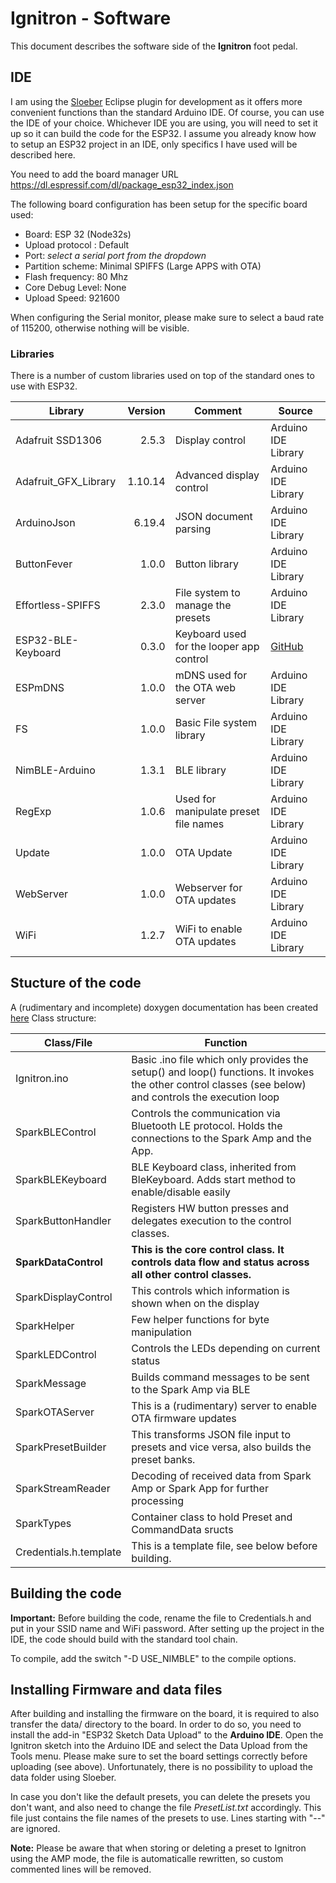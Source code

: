 # Ignitron - Software
This document describes the software side of the **Ignitron** foot pedal.

## IDE
I am using the [Sloeber](https://eclipse.baeyens.it) Eclipse plugin for development as it offers more convenient functions than the standard Arduino IDE. Of course, you can use the IDE of your choice.
Whichever IDE you are using, you will need to set it up so it can build the code for the ESP32.
I assume you already know how to setup an ESP32 project in an IDE, only specifics I have used will be described here.

You need to add the board manager URL https://dl.espressif.com/dl/package_esp32_index.json

The following board configuration has been setup for the specific board used:
- Board: ESP 32 (Node32s)
- Upload protocol : Default
- Port: *select a serial port from the dropdown*
- Partition scheme: Minimal SPIFFS (Large APPS with OTA)
- Flash frequency: 80 Mhz
- Core Debug Level: None
- Upload Speed: 921600

When configuring the Serial monitor, please make sure to select a baud rate of 115200, otherwise nothing will be visible.

### Libraries
There is a number of custom libraries used on top of the standard ones to use with ESP32. 

|Library|Version|Comment| Source
|---|---:|---|---|
| Adafruit SSD1306 | 2.5.3 | Display control | Arduino IDE Library |
| Adafruit_GFX_Library | 1.10.14 | Advanced display control | Arduino IDE Library |
| ArduinoJson | 6.19.4 | JSON document parsing | Arduino IDE Library |
| ButtonFever | 1.0.0 | Button library | Arduino IDE Library |
| Effortless-SPIFFS | 2.3.0 | File system to manage the presets | Arduino IDE Library |
| ESP32-BLE-Keyboard | 0.3.0 | Keyboard used for the looper app control | [GitHub](https://github.com/T-vK/ESP32-BLE-Keyboard) |
| ESPmDNS | 1.0.0| mDNS used for the OTA web server | Arduino IDE Library |
| FS | 1.0.0 | Basic File system library| Arduino IDE Library |
| NimBLE-Arduino  | 1.3.1 | BLE library | Arduino IDE Library |
| RegExp  | 1.0.6 | Used for manipulate preset file names | Arduino IDE Library |
| Update | 1.0.0 | OTA Update | Arduino IDE Library |
| WebServer | 1.0.0 | Webserver for OTA updates | Arduino IDE Library |
| WiFi | 1.2.7 | WiFi to enable OTA updates | Arduino IDE Library |

## Stucture of the code
A (rudimentary and incomplete) doxygen documentation has been created [here](https://github.com/stangreg/Ignitron/blob/main/doxygen/html/index.html)
Class structure:

| Class/File | Function |
|---|---|
| Ignitron.ino | Basic .ino file which only provides the setup() and loop() functions. It invokes the other control classes (see below) and controls the execution loop |
| SparkBLEControl | Controls the communication via Bluetooth LE protocol. Holds the connections to the Spark Amp and the App. |
| SparkBLEKeyboard | BLE Keyboard class, inherited from BleKeyboard. Adds start method to enable/disable easily |
| SparkButtonHandler | Registers HW button presses and delegates execution to the control classes. |
| **SparkDataControl** | **This is the core control class. It controls data flow and status across all other control classes.** |
| SparkDisplayControl | This controls which information is shown when on the display |
| SparkHelper | Few helper functions for byte manipulation |
| SparkLEDControl | Controls the LEDs depending on current status |
| SparkMessage | Builds command messages to be sent to the Spark Amp via BLE |
| SparkOTAServer | This is a (rudimentary) server to enable OTA firmware updates |
| SparkPresetBuilder | This transforms JSON file input to presets and vice versa, also builds the preset banks. | 
| SparkStreamReader | Decoding of received data from Spark Amp or Spark App for further processing |
| SparkTypes | Container class to hold Preset and CommandData sructs |
| Credentials.h.template | This is a template file, see below before building. |

## Building the code
**Important:** Before building the code, rename the file to Credentials.h and put in your SSID name and WiFi password.
After setting up the project in the IDE, the code should build with the standard tool chain.

To compile, add the switch "-D USE_NIMBLE" to the compile options.

## Installing Firmware and data files
After building and installing the firmware on the board, it is required to also transfer the data/ directory to the board. In order to do so, you need to install the add-in "ESP32 Sketch Data Upload" to the **Arduino IDE**. Open the Ignitron sketch into the Arduino IDE and select the Data Upload from the Tools menu. Please make sure to set the board settings correctly before uploading (see above). Unfortunately, there is no possibility to upload the data folder using Sloeber. 

In case you don't like the default presets, you can delete the presets you don't want, and also need to change the file *PresetList.txt* accordingly. This file just contains the file names of the presets to use. Lines starting with "--" are ignored. 

**Note:** Please be aware that when storing or deleting a preset to Ignitron using the AMP mode, the file is automaticalle rewritten, so custom commented lines will be removed.

